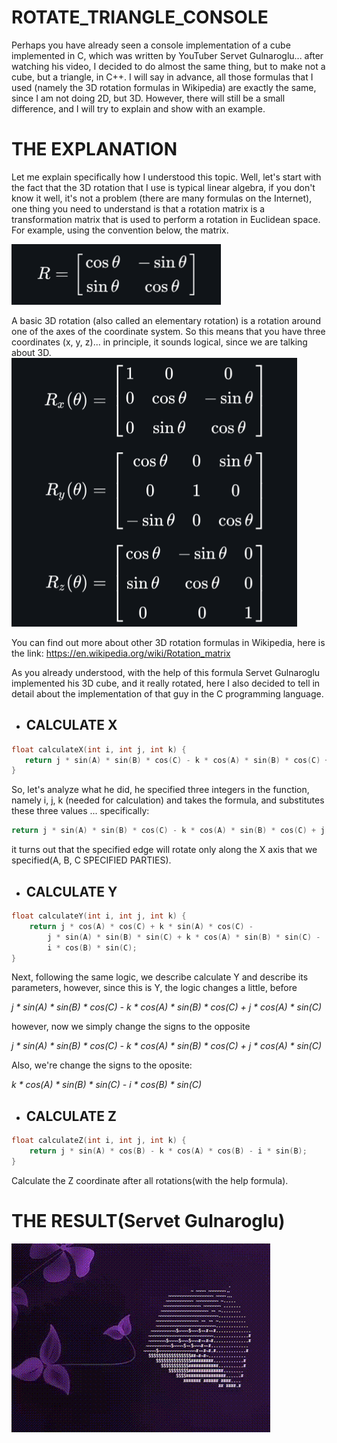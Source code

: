 # ROTATE_TRIANGLE_CONSOLE

Perhaps you have already seen a console implementation of a cube implemented in C, which was written by YouTuber Servet Gulnaroglu... after watching his video, I decided to do almost the same thing, but to make not a cube, but a triangle, in C++. I will say in advance, all those formulas that I used (namely the 3D rotation formulas in Wikipedia) are exactly the same, since I am not doing 2D, but 3D. However, there will still be a small difference, and I will try to explain and show with an example.

# THE EXPLANATION

Let me explain specifically how I understood this topic. Well, let's start with the fact that the 3D rotation that I use is typical linear algebra, if you don't know it well, it's not a problem (there are many formulas on the Internet), one thing you need to understand is that a rotation matrix is a transformation matrix that is used to perform a rotation in Euclidean space. For example, using the convention below, the matrix.

![image](https://github.com/tornado4444/ROTATE_TRIANGLE_CONSOLE/blob/main/CONSOLE_TRIANGLE/x64/Debug/CONSOLE_TRIANGLE.tlog/formula_1%202025-01-20%20191646.png)

A basic 3D rotation (also called an elementary rotation) is a rotation around one of the axes of the coordinate system. So this means that you have three coordinates (x, y, z)... in principle, it sounds logical, since we are talking about 3D.
![image](https://github.com/tornado4444/ROTATE_TRIANGLE_CONSOLE/blob/main/CONSOLE_TRIANGLE/x64/Debug/CONSOLE_TRIANGLE.tlog/formula_2.png)

You can find out more about other 3D rotation formulas in Wikipedia, here is the link:
https://en.wikipedia.org/wiki/Rotation_matrix

As you already understood, with the help of this formula Servet Gulnaroglu implemented his 3D cube, and it really rotated, here I also decided to tell in detail about the implementation of that guy in the C programming language.

+ ## __CALCULATE X__
```c
float calculateX(int i, int j, int k) {
   return j * sin(A) * sin(B) * cos(C) - k * cos(A) * sin(B) * cos(C) + j * cos(A) * sin(C) + k * sin(A) * sin(C) + i * cos(B) * cos(C);
}
```
So, let's analyze what he did, he specified three integers in the function, namely i, j, k (needed for calculation) and takes the formula, and substitutes these three values ​... specifically:
```c
return j * sin(A) * sin(B) * cos(C) - k * cos(A) * sin(B) * cos(C) + j * cos(A) * sin(C) + k * sin(A) * sin(C) + i * cos(B) * cos(C);
```
it turns out that the specified edge will rotate only along the X axis that we specified(A, B, C SPECIFIED PARTIES).

+ ## __CALCULATE Y__
```c
float calculateY(int i, int j, int k) {
    return j * cos(A) * cos(C) + k * sin(A) * cos(C) -
        j * sin(A) * sin(B) * sin(C) + k * cos(A) * sin(B) * sin(C) -
        i * cos(B) * sin(C);
}
```
Next, following the same logic, we describe calculate Y and describe its parameters, however, since this is Y, the logic changes a little, before

_j * sin(A) * sin(B) * cos(C) - k * cos(A) * sin(B) * cos(C) + j * cos(A) * sin(C)_

however, now we simply change the signs to the opposite

_j * sin(A) * sin(B) * cos(C) - k * cos(A) * sin(B) * cos(C) + j * cos(A) * sin(C)_

Also, we're change the signs to the oposite:

_k * cos(A) * sin(B) * sin(C) - i * cos(B) * sin(C)_

+ ## __CALCULATE Z__
```c
float calculateZ(int i, int j, int k) {
    return j * sin(A) * cos(B) - k * cos(A) * cos(B) - i * sin(B);
}
```
Calculate the Z coordinate after all rotations(with the help formula).

# THE RESULT(Servet Gulnaroglu)

![image](https://github.com/tornado4444/ROTATE_TRIANGLE_CONSOLE/blob/main/CONSOLE_TRIANGLE/x64/Debug/CONSOLE_TRIANGLE.tlog/commone.gif)


